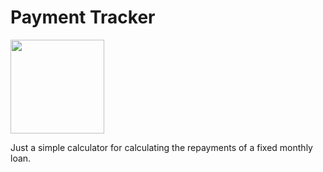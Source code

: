 # Payment Tracker

<div id="header" align="left">
  <img src="https://cdn-icons-png.flaticon.com/512/201/201558.png" width="150"/>
</div>


Just a simple calculator for calculating the repayments of a fixed monthly loan.
